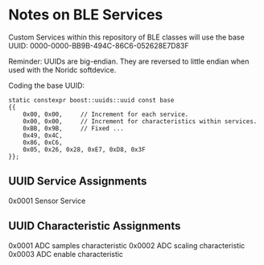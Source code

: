 Notes on BLE Services
=====================

Custom Services within this repository of BLE classes will use the base UUID:
0000-0000-BB9B-494C-86C6-052628E7D83F

Reminder: UUIDs are big-endian. They are reversed to little endian when used
with the Noridc softdevice.

Coding the base UUID:

	static constexpr boost::uuids::uuid const base
	{{
		0x00, 0x00,		// Increment for each service.
		0x00, 0x00,		// Increment for characteristics within services.
		0xBB, 0x9B,		// Fixed ...
		0x49, 0x4C,
		0x86, 0xC6,
		0x05, 0x26, 0x28, 0xE7, 0xD8, 0x3F
	}};


UUID Service Assignments
------------------------
0x0001	Sensor Service


UUID Characteristic Assignments
-------------------------------
0x0001	ADC samples characteristic
0x0002	ADC scaling characteristic
0x0003	ADC enable  characteristic

